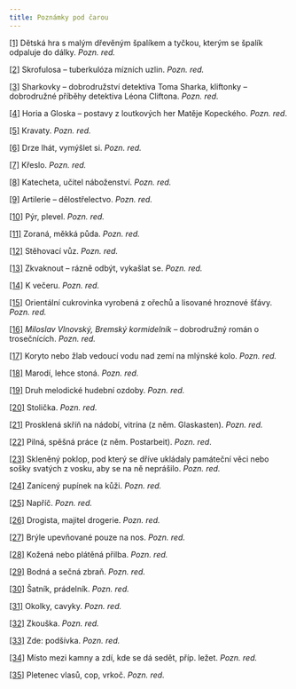 ```yaml
---
title: Poznámky pod čarou
---
```


[\[1\]](./resources/undefined) Dětská hra s malým dřevěným špalíkem a tyčkou, kterým se špalík odpaluje do dálky. _Pozn. red._

[\[2\]](./resources/undefined) Skrofulosa – tuberkulóza mízních uzlin. _Pozn. red._

[\[3\]](./resources/undefined) Sharkovky – dobrodružství detektiva Toma Sharka, kliftonky – dobrodružné příběhy detektiva Léona Cliftona. _Pozn. red._

[\[4\]](./resources/undefined) Horia a Gloska – postavy z loutkových her Matěje Kopeckého. _Pozn. red_.

[\[5\]](./resources/undefined) Kravaty. _Pozn. red._

[\[6\]](./resources/undefined) Drze lhát, vymýšlet si. _Pozn. red._

[\[7\]](./resources/undefined) Křeslo. _Pozn. red._

[\[8\]](./resources/undefined) Katecheta, učitel náboženství. _Pozn. red._

[\[9\]](./resources/undefined) Artilerie – dělostřelectvo. _Pozn. red._

[\[10\]](./resources/undefined) Pýr, plevel. _Pozn. red._

[\[11\]](./resources/undefined) Zoraná, měkká půda. _Pozn. red._

[\[12\]](./resources/undefined) Stěhovací vůz. _Pozn. red._

[\[13\]](./resources/undefined) Zkvaknout – rázně odbýt, vykašlat se. _Pozn. red._

[\[14\]](./resources/undefined) K večeru. _Pozn. red._

[\[15\]](./resources/undefined) Orientální cukrovinka vyrobená z ořechů a lisované hroznové šťávy. _Pozn. red._

[\[16\]](./resources/undefined) _Miloslav Vlnovský, Bremský kormidelník_ – dobrodružný román o trosečnících. _Pozn. red._

[\[17\]](./resources/undefined) Koryto nebo žlab vedoucí vodu nad zemí na mlýnské kolo. _Pozn. red._

[\[18\]](./resources/undefined) Marodí, lehce stoná. _Pozn. red._

[\[19\]](./resources/undefined) Druh melodické hudební ozdoby. _Pozn. red._

[\[20\]](./resources/undefined) Stolička. _Pozn. red._

[\[21\]](./resources/undefined) Prosklená skříň na nádobí, vitrína (z něm. Glaskasten). _Pozn. red._

[\[22\]](./resources/undefined) Pilná, spěšná práce (z něm. Postarbeit). _Pozn. red_.

[\[23\]](./resources/undefined) Skleněný poklop, pod který se dříve ukládaly památeční věci nebo sošky svatých z vosku, aby se na ně neprášilo. _Pozn. red._

[\[24\]](./resources/undefined) Zanícený pupínek na kůži. _Pozn. red._

[\[25\]](./resources/undefined) Napříč. _Pozn. red._

[\[26\]](./resources/undefined) Drogista, majitel drogerie. _Pozn. red._

[\[27\]](./resources/undefined) Brýle upevňované pouze na nos. _Pozn. red._

[\[28\]](./resources/undefined) Kožená nebo plátěná přilba. _Pozn. red._

[\[29\]](./resources/undefined) Bodná a sečná zbraň. _Pozn. red._

[\[30\]](./resources/undefined) Šatník, prádelník. _Pozn. red._

[\[31\]](./resources/undefined) Okolky, cavyky. _Pozn. red._

[\[32\]](./resources/undefined) Zkouška. _Pozn. red._

[\[33\]](./resources/undefined) Zde: podšívka. _Pozn. red._

[\[34\]](./resources/undefined) Místo mezi kamny a zdí, kde se dá sedět, příp. ležet. _Pozn. red._

[\[35\]](./resources/undefined) Pletenec vlasů, cop, vrkoč. _Pozn. red._
